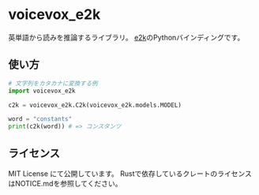 # voicevox_e2k

英単語から読みを推論するライブラリ。
[e2k](https://github.com/VOICEVOX/e2k/tree/main/infer/crates/e2k-rs)のPythonバインディングです。

## 使い方

```py
# 文字列をカタカナに変換する例
import voicevox_e2k

c2k = voicevox_e2k.C2k(voicevox_e2k.models.MODEL)

word = "constants"
print(c2k(word)) # => コンスタンツ
```

## ライセンス

MIT License にて公開しています。
Rustで依存しているクレートのライセンスはNOTICE.mdを参照してください。
